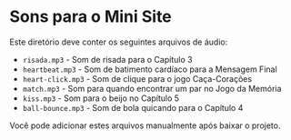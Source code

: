 # Sons para o Mini Site

Este diretório deve conter os seguintes arquivos de áudio:

- `risada.mp3` - Som de risada para o Capítulo 3
- `heartbeat.mp3` - Som de batimento cardíaco para a Mensagem Final
- `heart-click.mp3` - Som de clique para o jogo Caça-Corações
- `match.mp3` - Som para quando encontrar um par no Jogo da Memória
- `kiss.mp3` - Som para o beijo no Capítulo 5
- `ball-bounce.mp3` - Som de bola quicando para o Capítulo 4

Você pode adicionar estes arquivos manualmente após baixar o projeto.
